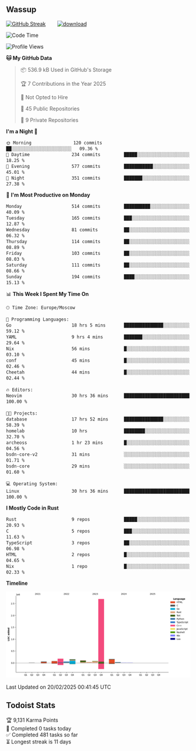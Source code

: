 ## Wassup

<!--
-->

[![GitHub Streak](http://github-readme-streak-stats.herokuapp.com?user=archeoss&theme=shades-of-purple&hide_border=true&date_format=j%20M%5B%20Y%5D)](https://git.io/streak-stats)&nbsp;&nbsp;&nbsp;&nbsp;&nbsp;&nbsp;&nbsp;&nbsp;[![download](https://user-images.githubusercontent.com/68448737/147796309-d8b65b1d-4dde-40d9-b03a-2b42aaa6cd43.jpeg)
](http://bmstu.ru/)

<!--START_SECTION:waka-->
![Code Time](http://img.shields.io/badge/Code%20Time-3%2C744%20hrs%2049%20mins-blue)

![Profile Views](http://img.shields.io/badge/Profile%20Views-2-blue)

**🐱 My GitHub Data** 

> 📦 536.9 kB Used in GitHub's Storage 
 > 
> 🏆 7 Contributions in the Year 2025
 > 
> 🚫 Not Opted to Hire
 > 
> 📜 45 Public Repositories 
 > 
> 🔑 9 Private Repositories 
 > 
**I'm a Night 🦉** 

```text
🌞 Morning                120 commits         ██░░░░░░░░░░░░░░░░░░░░░░░   09.36 % 
🌆 Daytime                234 commits         █████░░░░░░░░░░░░░░░░░░░░   18.25 % 
🌃 Evening                577 commits         ███████████░░░░░░░░░░░░░░   45.01 % 
🌙 Night                  351 commits         ███████░░░░░░░░░░░░░░░░░░   27.38 % 
```
📅 **I'm Most Productive on Monday** 

```text
Monday                   514 commits         ██████████░░░░░░░░░░░░░░░   40.09 % 
Tuesday                  165 commits         ███░░░░░░░░░░░░░░░░░░░░░░   12.87 % 
Wednesday                81 commits          ██░░░░░░░░░░░░░░░░░░░░░░░   06.32 % 
Thursday                 114 commits         ██░░░░░░░░░░░░░░░░░░░░░░░   08.89 % 
Friday                   103 commits         ██░░░░░░░░░░░░░░░░░░░░░░░   08.03 % 
Saturday                 111 commits         ██░░░░░░░░░░░░░░░░░░░░░░░   08.66 % 
Sunday                   194 commits         ████░░░░░░░░░░░░░░░░░░░░░   15.13 % 
```


📊 **This Week I Spent My Time On** 

```text
🕑︎ Time Zone: Europe/Moscow

💬 Programming Languages: 
Go                       18 hrs 5 mins       ███████████████░░░░░░░░░░   59.12 % 
YAML                     9 hrs 4 mins        ███████░░░░░░░░░░░░░░░░░░   29.64 % 
Nix                      56 mins             █░░░░░░░░░░░░░░░░░░░░░░░░   03.10 % 
conf                     45 mins             █░░░░░░░░░░░░░░░░░░░░░░░░   02.46 % 
Cheetah                  44 mins             █░░░░░░░░░░░░░░░░░░░░░░░░   02.44 % 

🔥 Editors: 
Neovim                   30 hrs 36 mins      █████████████████████████   100.00 % 

🐱‍💻 Projects: 
database                 17 hrs 52 mins      ███████████████░░░░░░░░░░   58.39 % 
homelab                  10 hrs              ████████░░░░░░░░░░░░░░░░░   32.70 % 
archeoss                 1 hr 23 mins        █░░░░░░░░░░░░░░░░░░░░░░░░   04.56 % 
bsdn-core-v2             31 mins             ░░░░░░░░░░░░░░░░░░░░░░░░░   01.71 % 
bsdn-core                29 mins             ░░░░░░░░░░░░░░░░░░░░░░░░░   01.60 % 

💻 Operating System: 
Linux                    30 hrs 36 mins      █████████████████████████   100.00 % 
```

**I Mostly Code in Rust** 

```text
Rust                     9 repos             █████░░░░░░░░░░░░░░░░░░░░   20.93 % 
C                        5 repos             ███░░░░░░░░░░░░░░░░░░░░░░   11.63 % 
TypeScript               3 repos             ██░░░░░░░░░░░░░░░░░░░░░░░   06.98 % 
HTML                     2 repos             █░░░░░░░░░░░░░░░░░░░░░░░░   04.65 % 
Nix                      1 repo              █░░░░░░░░░░░░░░░░░░░░░░░░   02.33 % 
```



**Timeline**

![Lines of Code chart](https://raw.githubusercontent.com/archeoss/archeoss/master/assets/bar_graph.png)


 Last Updated on 20/02/2025 00:41:45 UTC
<!--END_SECTION:waka-->

## Todoist Stats

<!-- TODO-IST:START -->
🏆  9,131 Karma Points           
🌸  Completed 0 tasks today           
✅  Completed 481 tasks so far           
⏳  Longest streak is 11 days
<!-- TODO-IST:END -->
